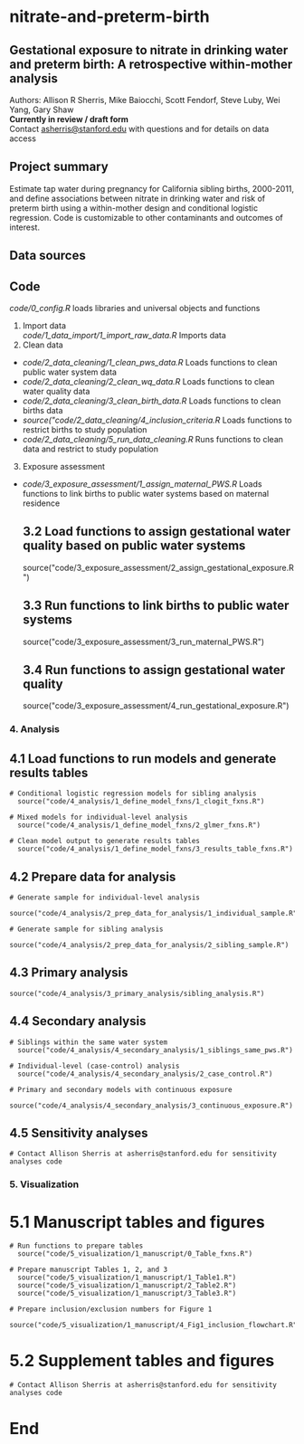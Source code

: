 # nitrate-and-preterm-birth
##  Gestational exposure to nitrate in drinking water and preterm birth:  A retrospective within-mother analysis

 Authors: Allison R Sherris, Mike Baiocchi, Scott Fendorf, Steve Luby, Wei Yang, Gary Shaw  
 **Currently in review / draft form**  
 Contact asherris@stanford.edu with questions and for details on data access 

## Project summary 
 Estimate tap water during pregnancy for California sibling births, 2000-2011, and define associations between nitrate in drinking water and risk of preterm birth using a within-mother design and conditional logistic regression. Code is customizable to other contaminants and outcomes of interest. 

## Data sources

## Code

*code/0_config.R* loads libraries and universal objects and functions

1. Import data  
*code/1_data_import/1_import_raw_data.R* Imports data    
2. Clean data  
* *code/2_data_cleaning/1_clean_pws_data.R* Loads functions to clean public water system data  
* *code/2_data_cleaning/2_clean_wq_data.R* Loads functions to clean water quality data  
* *code/2_data_cleaning/3_clean_birth_data.R* Loads functions to clean births data
* *source("code/2_data_cleaning/4_inclusion_criteria.R* Loads functions to restrict births to study population
* *code/2_data_cleaning/5_run_data_cleaning.R* Runs functions to clean data and restrict to study population
3. Exposure assessment 
* *code/3_exposure_assessment/1_assign_maternal_PWS.R* Loads functions to link births to public water systems based on maternal residence
    
  
  ## 3.2 Load functions to assign gestational water quality based on public water systems
     source("code/3_exposure_assessment/2_assign_gestational_exposure.R")
  
  ## 3.3 Run functions to link births to public water systems 
     source("code/3_exposure_assessment/3_run_maternal_PWS.R")
    
  ## 3.4 Run functions to assign gestational water quality 
     source("code/3_exposure_assessment/4_run_gestational_exposure.R")

### 4. Analysis
    
  ## 4.1 Load functions to run models and generate results tables
    
    # Conditional logistic regression models for sibling analysis
      source("code/4_analysis/1_define_model_fxns/1_clogit_fxns.R")
  
    # Mixed models for individual-level analysis
      source("code/4_analysis/1_define_model_fxns/2_glmer_fxns.R")
    
    # Clean model output to generate results tables
      source("code/4_analysis/1_define_model_fxns/3_results_table_fxns.R")
    
  ## 4.2 Prepare data for analysis
    
    # Generate sample for individual-level analysis
      source("code/4_analysis/2_prep_data_for_analysis/1_individual_sample.R")
  
    # Generate sample for sibling analysis
      source("code/4_analysis/2_prep_data_for_analysis/2_sibling_sample.R")
  
  ## 4.3 Primary analysis
  
    source("code/4_analysis/3_primary_analysis/sibling_analysis.R")
  
  ## 4.4 Secondary analysis
    
    # Siblings within the same water system
      source("code/4_analysis/4_secondary_analysis/1_siblings_same_pws.R")    
  
    # Individual-level (case-control) analysis
      source("code/4_analysis/4_secondary_analysis/2_case_control.R")
  
    # Primary and secondary models with continuous exposure
      source("code/4_analysis/4_secondary_analysis/3_continuous_exposure.R")
  
  ## 4.5 Sensitivity analyses
  
    # Contact Allison Sherris at asherris@stanford.edu for sensitivity analyses code
    
### 5. Visualization
  
  # 5.1 Manuscript tables and figures
    
    # Run functions to prepare tables
      source("code/5_visualization/1_manuscript/0_Table_fxns.R")
  
    # Prepare manuscript Tables 1, 2, and 3
      source("code/5_visualization/1_manuscript/1_Table1.R")
      source("code/5_visualization/1_manuscript/2_Table2.R")
      source("code/5_visualization/1_manuscript/3_Table3.R")
  
    # Prepare inclusion/exclusion numbers for Figure 1
      source("code/5_visualization/1_manuscript/4_Fig1_inclusion_flowchart.R")
  
  # 5.2 Supplement tables and figures
  
    # Contact Allison Sherris at asherris@stanford.edu for sensitivity analyses code
  
    
# End
